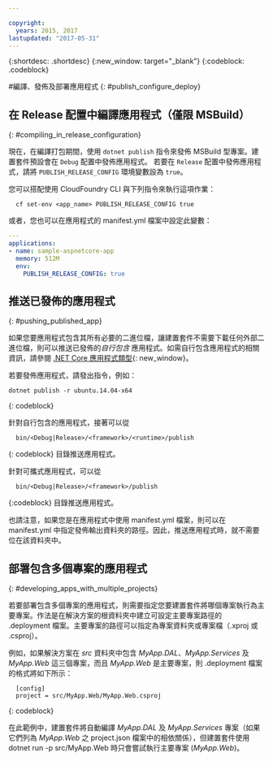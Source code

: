 ```yaml
---

copyright:
  years: 2015, 2017
lastupdated: "2017-05-31"
---
```


{:shortdesc: .shortdesc}
{:new_window: target="_blank"}
{:codeblock: .codeblock}


#編譯、發佈及部署應用程式
{: #publish_configure_deploy}

## 在 Release 配置中編譯應用程式（僅限 MSBuild）
{: #compiling_in_release_configuration}

現在，在編譯打包期間，使用 `dotnet publish` 指令來發佈 MSBuild 型專案。建置套件預設會在 `Debug` 配置中發佈應用程式。
若要在 `Release` 配置中發佈應用程式，請將 `PUBLISH_RELEASE_CONFIG` 環境變數設為 `true`。

您可以搭配使用 CloudFoundry CLI 與下列指令來執行這項作業：

```shell
  cf set-env <app_name> PUBLISH_RELEASE_CONFIG true
```

或者，您也可以在應用程式的 manifest.yml 檔案中設定此變數：

```yml
---
applications:
- name: sample-aspnetcore-app
  memory: 512M
  env:
    PUBLISH_RELEASE_CONFIG: true
```

## 推送已發佈的應用程式
{: #pushing_published_app}

如果您要應用程式包含其所有必要的二進位檔，讓建置套件不需要下載任何外部二進位檔，則可以推送已發佈的*自行包含* 應用程式。如需自行包含應用程式的相關資訊，請參閱 [.NET Core 應用程式類型](https://docs.microsoft.com/en-us/dotnet/articles/core/app-types){: new_window}。

若要發佈應用程式，請發出指令，例如：
```
dotnet publish -r ubuntu.14.04-x64 
```
{: codeblock}

針對自行包含的應用程式，接著可以從
```
  bin/<Debug|Release>/<framework>/<runtime>/publish
```
{: codeblock}
目錄推送應用程式。

針對可攜式應用程式，可以從
```
  bin/<Debug|Release>/<framework>/publish
```
{:codeblock}
目錄推送應用程式。

也請注意，如果您是在應用程式中使用 manifest.yml 檔案，則可以在 manifest.yml 中指定發佈輸出資料夾的路徑。因此，推送應用程式時，就不需要位在該資料夾中。

## 部署包含多個專案的應用程式
{: #developing_apps_with_multiple_projects}

若要部署包含多個專案的應用程式，則需要指定您要建置套件將哪個專案執行為主要專案。作法是在解決方案的根資料夾中建立可設定主要專案路徑的 .deployment 檔案。主要專案的路徑可以指定為專案資料夾或專案檔（.xproj 或 .csproj）。

例如，如果解決方案在 *src* 資料夾中包含 *MyApp.DAL*、*MyApp.Services* 及 *MyApp.Web* 這三個專案，而且 *MyApp.Web* 是主要專案，則 .deployment 檔案的格式將如下所示：
```
  [config]
  project = src/MyApp.Web/MyApp.Web.csproj
```
{: codeblock}

在此範例中，建置套件將自動編譯 *MyApp.DAL* 及 *MyApp.Services* 專案（如果它們列為 *MyApp.Web* 之 project.json 檔案中的相依關係），但建置套件使用 dotnet run -p src/MyApp.Web 時只會嘗試執行主要專案 (*MyApp.Web*)。
